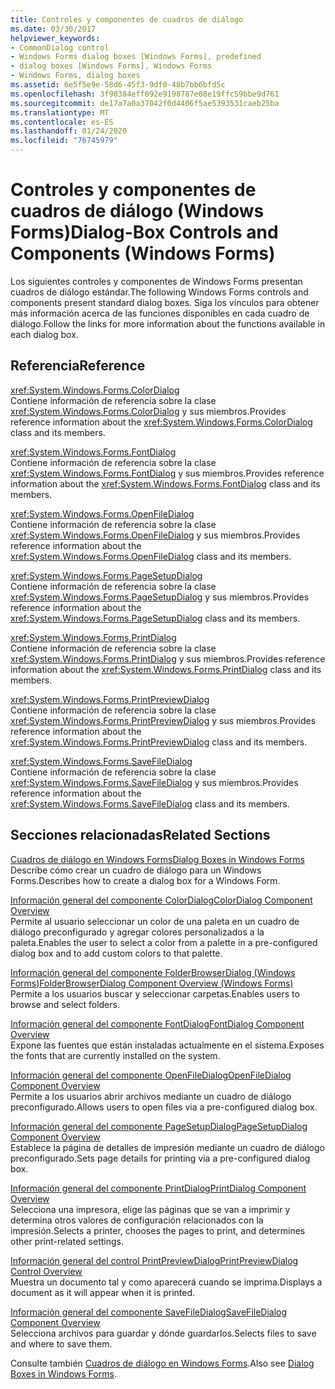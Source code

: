 ```yaml
---
title: Controles y componentes de cuadros de diálogo
ms.date: 03/30/2017
helpviewer_keywords:
- CommonDialog control
- Windows Forms dialog boxes [Windows Forms], predefined
- dialog boxes [Windows Forms], Windows Forms
- Windows Forms, dialog boxes
ms.assetid: 6e5f5e9e-58d6-45f3-9df0-48b7bb6bfd5c
ms.openlocfilehash: 3f90384eff092e9198787e08e19ffc59bbe9d761
ms.sourcegitcommit: de17a7a0a37042f0d4406f5ae5393531caeb25ba
ms.translationtype: MT
ms.contentlocale: es-ES
ms.lasthandoff: 01/24/2020
ms.locfileid: "76745979"
---
```

# <a name="dialog-box-controls-and-components-windows-forms"></a><span data-ttu-id="58dc5-102">Controles y componentes de cuadros de diálogo (Windows Forms)</span><span class="sxs-lookup"><span data-stu-id="58dc5-102">Dialog-Box Controls and Components (Windows Forms)</span></span>
<span data-ttu-id="58dc5-103">Los siguientes controles y componentes de Windows Forms presentan cuadros de diálogo estándar.</span><span class="sxs-lookup"><span data-stu-id="58dc5-103">The following Windows Forms controls and components present standard dialog boxes.</span></span> <span data-ttu-id="58dc5-104">Siga los vínculos para obtener más información acerca de las funciones disponibles en cada cuadro de diálogo.</span><span class="sxs-lookup"><span data-stu-id="58dc5-104">Follow the links for more information about the functions available in each dialog box.</span></span>  
  
## <a name="reference"></a><span data-ttu-id="58dc5-105">Referencia</span><span class="sxs-lookup"><span data-stu-id="58dc5-105">Reference</span></span>  
 <xref:System.Windows.Forms.ColorDialog>  
 <span data-ttu-id="58dc5-106">Contiene información de referencia sobre la clase <xref:System.Windows.Forms.ColorDialog> y sus miembros.</span><span class="sxs-lookup"><span data-stu-id="58dc5-106">Provides reference information about the <xref:System.Windows.Forms.ColorDialog> class and its members.</span></span>  
  
 <xref:System.Windows.Forms.FontDialog>  
 <span data-ttu-id="58dc5-107">Contiene información de referencia sobre la clase <xref:System.Windows.Forms.FontDialog> y sus miembros.</span><span class="sxs-lookup"><span data-stu-id="58dc5-107">Provides reference information about the <xref:System.Windows.Forms.FontDialog> class and its members.</span></span>  
  
 <xref:System.Windows.Forms.OpenFileDialog>  
 <span data-ttu-id="58dc5-108">Contiene información de referencia sobre la clase <xref:System.Windows.Forms.OpenFileDialog> y sus miembros.</span><span class="sxs-lookup"><span data-stu-id="58dc5-108">Provides reference information about the <xref:System.Windows.Forms.OpenFileDialog> class and its members.</span></span>  
  
 <xref:System.Windows.Forms.PageSetupDialog>  
 <span data-ttu-id="58dc5-109">Contiene información de referencia sobre la clase <xref:System.Windows.Forms.PageSetupDialog> y sus miembros.</span><span class="sxs-lookup"><span data-stu-id="58dc5-109">Provides reference information about the <xref:System.Windows.Forms.PageSetupDialog> class and its members.</span></span>  
  
 <xref:System.Windows.Forms.PrintDialog>  
 <span data-ttu-id="58dc5-110">Contiene información de referencia sobre la clase <xref:System.Windows.Forms.PrintDialog> y sus miembros.</span><span class="sxs-lookup"><span data-stu-id="58dc5-110">Provides reference information about the <xref:System.Windows.Forms.PrintDialog> class and its members.</span></span>  
  
 <xref:System.Windows.Forms.PrintPreviewDialog>  
 <span data-ttu-id="58dc5-111">Contiene información de referencia sobre la clase <xref:System.Windows.Forms.PrintPreviewDialog> y sus miembros.</span><span class="sxs-lookup"><span data-stu-id="58dc5-111">Provides reference information about the <xref:System.Windows.Forms.PrintPreviewDialog> class and its members.</span></span>  
  
 <xref:System.Windows.Forms.SaveFileDialog>  
 <span data-ttu-id="58dc5-112">Contiene información de referencia sobre la clase <xref:System.Windows.Forms.SaveFileDialog> y sus miembros.</span><span class="sxs-lookup"><span data-stu-id="58dc5-112">Provides reference information about the <xref:System.Windows.Forms.SaveFileDialog> class and its members.</span></span>  
  
## <a name="related-sections"></a><span data-ttu-id="58dc5-113">Secciones relacionadas</span><span class="sxs-lookup"><span data-stu-id="58dc5-113">Related Sections</span></span>  
 [<span data-ttu-id="58dc5-114">Cuadros de diálogo en Windows Forms</span><span class="sxs-lookup"><span data-stu-id="58dc5-114">Dialog Boxes in Windows Forms</span></span>](../dialog-boxes-in-windows-forms.md)  
 <span data-ttu-id="58dc5-115">Describe cómo crear un cuadro de diálogo para un Windows Forms.</span><span class="sxs-lookup"><span data-stu-id="58dc5-115">Describes how to create a dialog box for a Windows Form.</span></span>  
  
 [<span data-ttu-id="58dc5-116">Información general del componente ColorDialog</span><span class="sxs-lookup"><span data-stu-id="58dc5-116">ColorDialog Component Overview</span></span>](colordialog-component-overview-windows-forms.md)  
 <span data-ttu-id="58dc5-117">Permite al usuario seleccionar un color de una paleta en un cuadro de diálogo preconfigurado y agregar colores personalizados a la paleta.</span><span class="sxs-lookup"><span data-stu-id="58dc5-117">Enables the user to select a color from a palette in a pre-configured dialog box and to add custom colors to that palette.</span></span>  
  
 [<span data-ttu-id="58dc5-118">Información general del componente FolderBrowserDialog (Windows Forms)</span><span class="sxs-lookup"><span data-stu-id="58dc5-118">FolderBrowserDialog Component Overview (Windows Forms)</span></span>](folderbrowserdialog-component-overview-windows-forms.md)  
 <span data-ttu-id="58dc5-119">Permite a los usuarios buscar y seleccionar carpetas.</span><span class="sxs-lookup"><span data-stu-id="58dc5-119">Enables users to browse and select folders.</span></span>  
  
 [<span data-ttu-id="58dc5-120">Información general del componente FontDialog</span><span class="sxs-lookup"><span data-stu-id="58dc5-120">FontDialog Component Overview</span></span>](fontdialog-component-overview-windows-forms.md)  
 <span data-ttu-id="58dc5-121">Expone las fuentes que están instaladas actualmente en el sistema.</span><span class="sxs-lookup"><span data-stu-id="58dc5-121">Exposes the fonts that are currently installed on the system.</span></span>  
  
 [<span data-ttu-id="58dc5-122">Información general del componente OpenFileDialog</span><span class="sxs-lookup"><span data-stu-id="58dc5-122">OpenFileDialog Component Overview</span></span>](openfiledialog-component-overview-windows-forms.md)  
 <span data-ttu-id="58dc5-123">Permite a los usuarios abrir archivos mediante un cuadro de diálogo preconfigurado.</span><span class="sxs-lookup"><span data-stu-id="58dc5-123">Allows users to open files via a pre-configured dialog box.</span></span>  
  
 [<span data-ttu-id="58dc5-124">Información general del componente PageSetupDialog</span><span class="sxs-lookup"><span data-stu-id="58dc5-124">PageSetupDialog Component Overview</span></span>](pagesetupdialog-component-overview-windows-forms.md)  
 <span data-ttu-id="58dc5-125">Establece la página de detalles de impresión mediante un cuadro de diálogo preconfigurado.</span><span class="sxs-lookup"><span data-stu-id="58dc5-125">Sets page details for printing via a pre-configured dialog box.</span></span>  
  
 [<span data-ttu-id="58dc5-126">Información general del componente PrintDialog</span><span class="sxs-lookup"><span data-stu-id="58dc5-126">PrintDialog Component Overview</span></span>](printdialog-component-overview-windows-forms.md)  
 <span data-ttu-id="58dc5-127">Selecciona una impresora, elige las páginas que se van a imprimir y determina otros valores de configuración relacionados con la impresión.</span><span class="sxs-lookup"><span data-stu-id="58dc5-127">Selects a printer, chooses the pages to print, and determines other print-related settings.</span></span>  
  
 [<span data-ttu-id="58dc5-128">Información general del control PrintPreviewDialog</span><span class="sxs-lookup"><span data-stu-id="58dc5-128">PrintPreviewDialog Control Overview</span></span>](printpreviewdialog-control-overview-windows-forms.md)  
 <span data-ttu-id="58dc5-129">Muestra un documento tal y como aparecerá cuando se imprima.</span><span class="sxs-lookup"><span data-stu-id="58dc5-129">Displays a document as it will appear when it is printed.</span></span>  
  
 [<span data-ttu-id="58dc5-130">Información general del componente SaveFileDialog</span><span class="sxs-lookup"><span data-stu-id="58dc5-130">SaveFileDialog Component Overview</span></span>](savefiledialog-component-overview-windows-forms.md)  
 <span data-ttu-id="58dc5-131">Selecciona archivos para guardar y dónde guardarlos.</span><span class="sxs-lookup"><span data-stu-id="58dc5-131">Selects files to save and where to save them.</span></span>  
  
 <span data-ttu-id="58dc5-132">Consulte también [Cuadros de diálogo en Windows Forms](../dialog-boxes-in-windows-forms.md).</span><span class="sxs-lookup"><span data-stu-id="58dc5-132">Also see [Dialog Boxes in Windows Forms](../dialog-boxes-in-windows-forms.md).</span></span>

